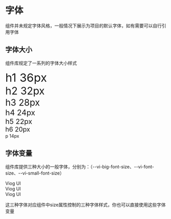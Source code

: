 # 字体
组件并未规定字体风格，一般情况下展示为项目的默认字体，如有需要可以自行引用字体

## 字体大小
组件库规定了一系列的字体大小样式
<div class="h1">h1 36px</div>
<div class="h2">h2 32px</div>
<div class="h3">h3 28px</div>
<div class="h4">h4 24px</div>
<div class="h5">h5 22px</div>
<div class="h6">h6 20px</div>
<div class="p">p 14px</div>

## 字体变量
组件库提供三种大小的一般字体，分别为：（--vi-big-font-size、--vi-font-size、--vi-small-font-size）
<div class="vi-bf">Viog UI</div>
<div class="vi-f">Viog UI</div>
<div class="vi-sf">Viog UI</div>

这三种字体对应组件中size属性控制的三种字体样式，你也可以直接使用这些字体变量

<style>
.h1 {
    font-size: 36px;
}
.h2 {
    font-size: 32px;
}
.h3 {
    font-size: 28px;
}
.h4 {
    font-size: 24px;
}
.h5 {
    font-size: 22px;
}
.h6 {
    font-size: 20px;
}
.p {
    font-size: 14px;
}
.vi-bf {
    font-size: var(--vi-big-font-size);
}
.vi-f {
    font-size: var(--vi-font-size);
}
.vi-sf {
    font-size: var(--vi-small-font-size);
}

</style>